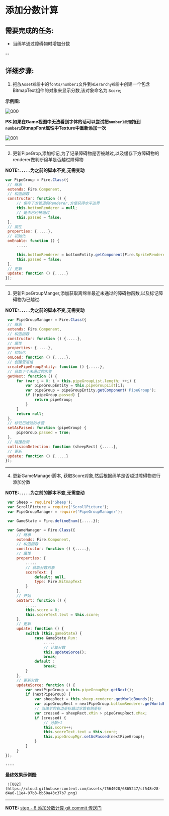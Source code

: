 # 添加分数计算

## 需要完成的任务:
- 当绵羊通过障碍物时增加分数

--

## 详细步骤:

   1. 拖放`Asset视图`中的`fonts/number1`文件到`Hierarchy视图`中创建一个包含BitmapText组件的对象来显示分数,该对象命名为:`Score`;

   **示例图:**

   ![000](https://cloud.githubusercontent.com/assets/7564028/6865000/0eff3c74-d4a4-11e4-8aaf-c5a4fb4f8f35.png)

   **PS:如果在Game视图中无法看到字体的话可以尝试把`number1纹理`拖到`number1`BitmapFont属性中Texture中重新添加一次**

   ![001](https://cloud.githubusercontent.com/assets/7564028/6865002/11d508c0-d4a4-11e4-83c4-b7b3429e978f.png)

   ----

   2. 更新PipeGrop,添加标记,为了记录障碍物是否被越过,以及缓存下方障碍物的renderer做判断绵羊是否越过障碍物

   **NOTE:`.....`为之前的脚本不变,无需变动**
   ```js
   var PipeGroup = Fire.Class({
    // 继承
    extends: Fire.Component,
    // 构造函数
    constructor: function () {
        // 保存下方管道的Renderer,方便获得水平边界
        this.bottomRenderer = null;
        // 是否已经被通过
        this.passed = false;
    },
    // 属性
    properties: {.....},
    // 初始化
    onEnable: function () {
        .....

        this.bottomRenderer = bottomEntity.getComponent(Fire.SpriteRenderer);
        this.passed = false;
    },
    // 更新
    update: function () {.....}
   });
   ```
   
   ----
   
   3. 更新PipeGroupManger,添加获取离绵羊最近未通过的障碍物函数,以及标记障碍物为已越过.

   **NOTE:`.....`为之前的脚本不变,无需变动**
   ```js
    var PipeGroupManager = Fire.Class({
    // 继承
    extends: Fire.Component,
    // 构造函数
    constructor: function () {.....},
    // 属性
    properties: {.....},
    // 初始化
    onLoad: function () {.....},
    // 创建管道组
    createPipeGroupEntity: function () {.....},
    // 获取下个未通过的水管
    getNext: function () {
        for (var i = 0; i < this.pipeGroupList.length; ++i) {
            var pipeGroupEntity = this.pipeGroupList[i];
            var pipeGroup = pipeGroupEntity.getComponent('PipeGroup');
            if (!pipeGroup.passed) {
                return pipeGroup;
            }
        }
        return null;
    },
    // 标记已通过的水管
    setAsPassed: function (pipeGroup) {
        pipeGroup.passed = true;
    },
    // 碰撞检测
    collisionDetection: function (sheepRect) {.....},
    // 更新
    update: function () {.....}
   });
   ```
   
   ----
   
   4. 更新GameManager脚本, 获取Score对象,然后根据绵羊是否越过障碍物进行添加分数

   **NOTE:`.....`为之前的脚本不变,无需变动**
   ```js
    var Sheep = require('Sheep');
    var ScrollPicture = require('ScrollPicture');
    var PipeGroupManager = require('PipeGroupManager');

    var GameState = Fire.defineEnum({.....});

    var GameManager = Fire.Class({
        // 继承
        extends: Fire.Component,
        // 构造函数
        constructor: function () {.....},
        // 属性
        properties: {
            .....
            // 获取分数对象
            scoreText: {
                default: null,
                type: Fire.BitmapText
            }
        },
        // 开始
        onStart: function () {
            .....
            this.score = 0;
            this.scoreText.text = this.score;
        },
        // 更新
        update: function () {
            switch (this.gameState) {
                case GameState.Run:
                    .....
                    // 计算分数
                    this.updateSorce();
                    break;
                default :
                    break;
            }
        },
        // 更新分数
        updateSorce: function () {
            var nextPipeGroup = this.pipeGroupMgr.getNext();
            if (nextPipeGroup) {
                var sheepRect = this.sheep.renderer.getWorldBounds();
                var pipeGroupRect = nextPipeGroup.bottomRenderer.getWorldBounds();
                // 当绵羊的右边坐标越过水管右侧坐标
                var crossed = sheepRect.xMin > pipeGroupRect.xMax;
                if (crossed) {
                    // 分数+1
                    this.score++;
                    this.scoreText.text = this.score;
                    this.pipeGroupMgr.setAsPassed(nextPipeGroup);
                }
            }
        }
   });
   ```
    
    ----
    
   **最终效果示例图:**

     ![002](https://cloud.githubusercontent.com/assets/7564028/6865247/cf548e28-d4a6-11e4-97b3-bb50a43c37b7.png)
    
   ----
   
  **NOTE:** [ step - 6 添加分数计算 git commit 传送门](https://github.com/fireball-x/tutorial/commits/step-6)
